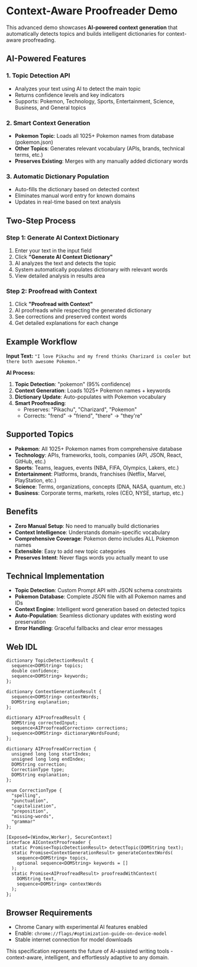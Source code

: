 # Context-Aware Proofreader Demo

This advanced demo showcases **AI-powered context generation** that automatically detects topics and builds intelligent dictionaries for context-aware proofreading.

## AI-Powered Features

### 1. **Topic Detection API**

- Analyzes your text using AI to detect the main topic
- Returns confidence levels and key indicators
- Supports: Pokemon, Technology, Sports, Entertainment, Science, Business, and General topics

### 2. **Smart Context Generation**

- **Pokemon Topic**: Loads all 1025+ Pokemon names from database (pokemon.json)
- **Other Topics**: Generates relevant vocabulary (APIs, brands, technical terms, etc.)
- **Preserves Existing**: Merges with any manually added dictionary words

### 3. **Automatic Dictionary Population**

- Auto-fills the dictionary based on detected context
- Eliminates manual word entry for known domains
- Updates in real-time based on text analysis

## Two-Step Process

### Step 1: Generate AI Context Dictionary

1. Enter your text in the input field
2. Click **"Generate AI Context Dictionary"**
3. AI analyzes the text and detects the topic
4. System automatically populates dictionary with relevant words
5. View detailed analysis in results area

### Step 2: Proofread with Context

1. Click **"Proofread with Context"**
2. AI proofreads while respecting the generated dictionary
3. See corrections and preserved context words
4. Get detailed explanations for each change

## Example Workflow

**Input Text:** `"I love Pikachu and my frend thinks Charizard is cooler but there both awesome Pokemon."`

**AI Process:**

1. **Topic Detection**: "pokemon" (95% confidence)
2. **Context Generation**: Loads 1025+ Pokemon names + keywords
3. **Dictionary Update**: Auto-populates with Pokemon vocabulary
4. **Smart Proofreading**:
   - Preserves: "Pikachu", "Charizard", "Pokemon"
   - Corrects: "frend" → "friend", "there" → "they're"

## Supported Topics

- **Pokemon**: All 1025+ Pokemon names from comprehensive database
- **Technology**: APIs, frameworks, tools, companies (API, JSON, React, GitHub, etc.)
- **Sports**: Teams, leagues, events (NBA, FIFA, Olympics, Lakers, etc.)
- **Entertainment**: Platforms, brands, franchises (Netflix, Marvel, PlayStation, etc.)
- **Science**: Terms, organizations, concepts (DNA, NASA, quantum, etc.)
- **Business**: Corporate terms, markets, roles (CEO, NYSE, startup, etc.)

## Benefits

- **Zero Manual Setup**: No need to manually build dictionaries
- **Context Intelligence**: Understands domain-specific vocabulary
- **Comprehensive Coverage**: Pokemon demo includes ALL Pokemon names
- **Extensible**: Easy to add new topic categories
- **Preserves Intent**: Never flags words you actually meant to use

## Technical Implementation

- **Topic Detection**: Custom Prompt API with JSON schema constraints
- **Pokemon Database**: Complete JSON file with all Pokemon names and IDs
- **Context Engine**: Intelligent word generation based on detected topics
- **Auto-Population**: Seamless dictionary updates with existing word preservation
- **Error Handling**: Graceful fallbacks and clear error messages

## Web IDL

```idl
dictionary TopicDetectionResult {
  sequence<DOMString> topics;
  double confidence;
  sequence<DOMString> keywords;
};

dictionary ContextGenerationResult {
  sequence<DOMString> contextWords;
  DOMString explanation;
};

dictionary AIProofreadResult {
  DOMString correctedInput;
  sequence<AIProofreadCorrection> corrections;
  sequence<DOMString> dictionaryWordsFound;
};

dictionary AIProofreadCorrection {
  unsigned long long startIndex;
  unsigned long long endIndex;
  DOMString correction;
  CorrectionType type;
  DOMString explanation;
};

enum CorrectionType {
  "spelling",
  "punctuation",
  "capitalization",
  "preposition",
  "missing-words",
  "grammar"
};

[Exposed=(Window,Worker), SecureContext]
interface AIContextProofreader {
  static Promise<TopicDetectionResult> detectTopic(DOMString text);
  static Promise<ContextGenerationResult> generateContextWords(
    sequence<DOMString> topics,
    optional sequence<DOMString> keywords = []
  );
  static Promise<AIProofreadResult> proofreadWithContext(
    DOMString text,
    sequence<DOMString> contextWords
  );
};
```

## Browser Requirements

- Chrome Canary with experimental AI features enabled
- Enable: `chrome://flags/#optimization-guide-on-device-model`
- Stable internet connection for model downloads

This specification represents the future of AI-assisted writing tools - context-aware, intelligent, and effortlessly adaptive to any domain.
